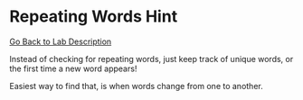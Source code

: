 # Repeating Words Hint

[Go Back to Lab Description](./README.md)

Instead of checking for repeating words, just keep track of unique words, or the first time a new word appears!

Easiest way to find that, is when words change from one to another.